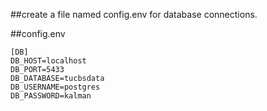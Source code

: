 ##create a file named 
config.env for database connections.

##config.env
```
[DB]
DB_HOST=localhost
DB_PORT=5433
DB_DATABASE=tucbsdata
DB_USERNAME=postgres
DB_PASSWORD=kalman
```
